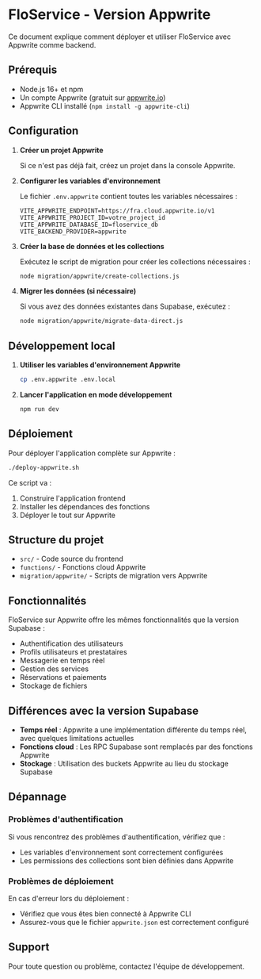 # FloService - Version Appwrite

Ce document explique comment déployer et utiliser FloService avec Appwrite comme backend.

## Prérequis

- Node.js 16+ et npm
- Un compte Appwrite (gratuit sur [appwrite.io](https://appwrite.io))
- Appwrite CLI installé (`npm install -g appwrite-cli`)

## Configuration

1. **Créer un projet Appwrite**

   Si ce n'est pas déjà fait, créez un projet dans la console Appwrite.

2. **Configurer les variables d'environnement**

   Le fichier `.env.appwrite` contient toutes les variables nécessaires :
   
   ```
   VITE_APPWRITE_ENDPOINT=https://fra.cloud.appwrite.io/v1
   VITE_APPWRITE_PROJECT_ID=votre_project_id
   VITE_APPWRITE_DATABASE_ID=floservice_db
   VITE_BACKEND_PROVIDER=appwrite
   ```

3. **Créer la base de données et les collections**

   Exécutez le script de migration pour créer les collections nécessaires :
   
   ```bash
   node migration/appwrite/create-collections.js
   ```

4. **Migrer les données (si nécessaire)**

   Si vous avez des données existantes dans Supabase, exécutez :
   
   ```bash
   node migration/appwrite/migrate-data-direct.js
   ```

## Développement local

1. **Utiliser les variables d'environnement Appwrite**

   ```bash
   cp .env.appwrite .env.local
   ```

2. **Lancer l'application en mode développement**

   ```bash
   npm run dev
   ```

## Déploiement

Pour déployer l'application complète sur Appwrite :

```bash
./deploy-appwrite.sh
```

Ce script va :
1. Construire l'application frontend
2. Installer les dépendances des fonctions
3. Déployer le tout sur Appwrite

## Structure du projet

- `src/` - Code source du frontend
- `functions/` - Fonctions cloud Appwrite
- `migration/appwrite/` - Scripts de migration vers Appwrite

## Fonctionnalités

FloService sur Appwrite offre les mêmes fonctionnalités que la version Supabase :

- Authentification des utilisateurs
- Profils utilisateurs et prestataires
- Messagerie en temps réel
- Gestion des services
- Réservations et paiements
- Stockage de fichiers

## Différences avec la version Supabase

- **Temps réel** : Appwrite a une implémentation différente du temps réel, avec quelques limitations actuelles
- **Fonctions cloud** : Les RPC Supabase sont remplacés par des fonctions Appwrite
- **Stockage** : Utilisation des buckets Appwrite au lieu du stockage Supabase

## Dépannage

### Problèmes d'authentification

Si vous rencontrez des problèmes d'authentification, vérifiez que :
- Les variables d'environnement sont correctement configurées
- Les permissions des collections sont bien définies dans Appwrite

### Problèmes de déploiement

En cas d'erreur lors du déploiement :
- Vérifiez que vous êtes bien connecté à Appwrite CLI
- Assurez-vous que le fichier `appwrite.json` est correctement configuré

## Support

Pour toute question ou problème, contactez l'équipe de développement.
